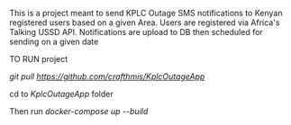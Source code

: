 This is a project meant to send KPLC Outage SMS notifications to Kenyan registered users based on a given Area. 
Users are registered via Africa's Talking USSD API.
Notifications are upload to DB then scheduled for sending on a given date

TO RUN project 

_git pull https://github.com/crafthmis/KplcOutageApp_

cd to _KplcOutageApp_    folder

Then run _docker-compose up --build_
